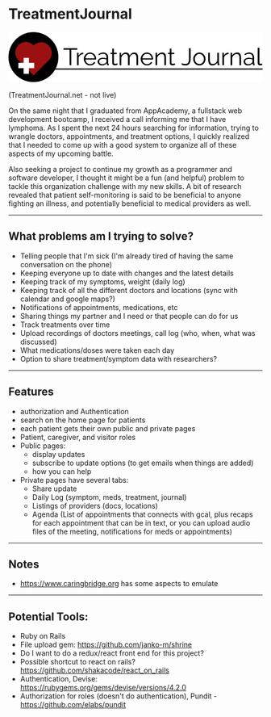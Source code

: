# TreatmentJournal

![logo](logo_trimmed.png)

(TreatmentJournal.net - not live)

On the same night that I graduated from AppAcademy, a fullstack web development bootcamp, I received a call informing me that I have lymphoma. As I spent the next 24 hours searching for information, trying to wrangle doctors, appointments, and treatment options, I quickly realized that I needed to come up with a good system to organize all of these aspects of my upcoming battle.

Also seeking a project to continue my growth as a programmer and software developer, I thought it might be a fun (and helpful) problem to tackle this organization challenge with my new skills. A bit of research revealed that patient self-monitoring is said to be beneficial to anyone fighting an illness, and potentially beneficial to medical providers as well.

----
## What problems am I trying to solve?

- Telling people that I'm sick (I'm already tired of having the same conversation on the phone)
- Keeping everyone up to date with changes and the latest details
- Keeping track of my symptoms, weight (daily log)
- Keeping track of all the different doctors and locations (sync with calendar and google maps?)
- Notifications of appointments, medications, etc
- Sharing things my partner and I need or that people can do for us
- Track treatments over time
- Upload recordings of doctors meetings, call log (who, when, what was discussed)
- What medications/doses were taken each day
- Option to share treatment/symptom data with researchers?

----

## Features
- authorization and Authentication
- search on the home page for patients
- each patient gets their own public and private pages
- Patient, caregiver, and visitor roles
- Public pages:
  - display updates
  - subscribe to update options (to get emails when things are added)
  - how you can help
- Private pages have several tabs:
  - Share update
  - Daily Log (symptom, meds, treatment, journal)
  - Listings of providers (docs, locations)
  - Agenda (List of appointments that connects with gcal, plus recaps for each appointment that can be in text, or you can upload audio files of the meeting, notifications for meds or appointments)

----
## Notes
  - https://www.caringbridge.org has some aspects to emulate

----
## Potential Tools:
- Ruby on Rails
- File upload gem: https://github.com/janko-m/shrine
- Do I want to do a redux/react front end for this project?
- Possible shortcut to react on rails? https://github.com/shakacode/react_on_rails
- Authentication, Devise:  https://rubygems.org/gems/devise/versions/4.2.0
- Authorization for roles (doesn't do authentication), Pundit - https://github.com/elabs/pundit
